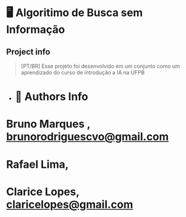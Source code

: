 # 🖥️ Algoritimo de Busca sem Informação

## Project info

> [PT/BR] Esse projeto foi desenvolvido em um conjunto como um aprendizado do curso de introdução a IA na UFPB
> 


- # 📓 Authors Info

# Bruno Marques , brunorodriguescvo@gmail.com
# Rafael Lima, 
# Clarice Lopes, claricelopes@gmail.com 
# 
```

